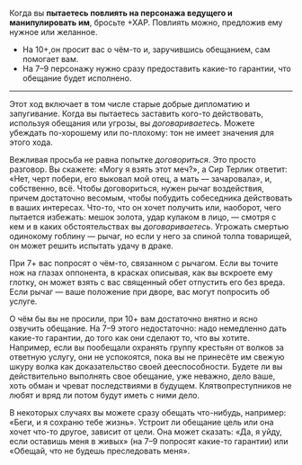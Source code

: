 Когда вы **пытаетесь повлиять на персонажа ведущего и манипулировать им**, бросьте +ХАР. Повлиять можно, предложив ему нужное или желанное.
- На 10+,он просит вас о чём-то и, заручившись обещанием, сам помогает вам.
- На 7–9 персонажу нужно сразу предоставить какие-то гарантии, что обещание будет исполнено.

---
Этот ход включает в том числе старые добрые дипломатию и запугивание. Когда вы пытаетесь заставить кого-то действовать, используя обещания или угрозы, вы *договариваетесь*. Можете убеждать по-хорошему или по-плохому: тон не имеет значения для этого хода.

Вежливая просьба не равна попытке *договориться*. Это просто разговор. Вы скажете: «Могу я взять этот меч?», а Сир Терлик ответит: «Нет, черт побери, его выковал мой отец, а мать — зачаровала», и, собственно, всё. Чтобы договориться, нужен рычаг воздействия, причем достаточно весомым, чтобы побудить собеседника действовать в ваших интересах. Что-то, что он хочет получить или, наоборот, чего пытается избежать: мешок золота, удар кулаком в лицо, — смотря с кем и в каких обстоятельствах вы *договариваетесь*. Угрожать смертью одинокому гоблину — рычаг, но если у него за спиной толпа товарищей, он может решить испытать удачу в драке.

При 7+ вас попросят о чём-то, связанном с рычагом. Если вы точите нож на глазах оппонента, в красках описывая, как вы вскроете ему глотку, он может взять с вас священный обет отпустить его без вреда. Если рычаг — ваше положение при дворе, вас могут попросить об услуге.

О чём бы вы не просили, при 10+ вам достаточно внятно и ясно озвучить обещание. На 7–9 этого недостаточно: надо немедленно дать какие-то гарантии, до того как они сделают то, что вы хотите. Например, если вы пообещали охранять группу крестьян от волков за ответную услугу, они не успокоятся, пока вы не принесёте им свежую шкуру волка как доказательство своей дееспособности. Будете ли вы действительно выполнять свое обещание, уже неважно, дело ваше, хоть обман и чреват последствиями в будущем. Клятвопреступников не любят и вряд ли потом будут иметь с ними дело.

В некоторых случаях вы можете сразу обещать что-нибудь, например: «Беги, и я сохраню тебе жизнь». Устроит ли обещание цель или она хочет что-то другое, зависит от цели. Она может сказать: «Да, я уйду, если оставишь меня в живых» (на 7–9 попросят какие-то гарантии) или «Обещай, что не будешь преследовать меня».